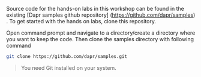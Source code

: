 Source code for the hands-on labs in this workshop can be found in the existing [Dapr samples github repository] (https://github.com/dapr/samples) . To get started with the hands on labs, clone this repository.

Open command prompt and navigate to a directory/create a directory where you want to keep the code. Then clone the samples directory with following command

```bash
git clone https://github.com/dapr/samples.git

```
> You need Git installed on your system. 
